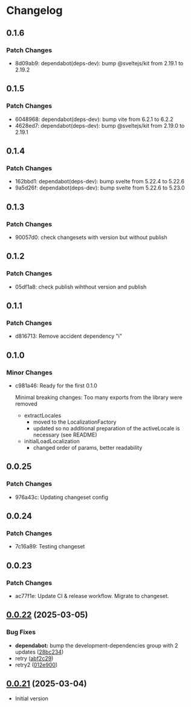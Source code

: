 # Changelog

## 0.1.6

### Patch Changes

- 8d09ab9: dependabot(deps-dev): bump @sveltejs/kit from 2.19.1 to 2.19.2

## 0.1.5

### Patch Changes

- 6048968: dependabot(deps-dev): bump vite from 6.2.1 to 6.2.2
- 4628ed7: dependabot(deps-dev): bump @sveltejs/kit from 2.19.0 to 2.19.1

## 0.1.4

### Patch Changes

- 162bbd1: dependabot(deps-dev): bump svelte from 5.22.4 to 5.22.6
- 9a5d26f: dependabot(deps-dev): bump svelte from 5.22.6 to 5.23.0

## 0.1.3

### Patch Changes

- 90057d0: check changesets with version but without publish

## 0.1.2

### Patch Changes

- 05df1a8: check publish wihthout version and publish

## 0.1.1

### Patch Changes

- d816713: Remove accident dependency "i"

## 0.1.0

### Minor Changes

- c981a46: Ready for the first 0.1.0

  Minimal breaking changes:
  Too many exports from the library were removed

  - extractLocales
    - moved to the LocalizationFactory
    - updated so no additional preparation of the activeLocale is necessary (see README)
  - initialLoadLocalization
    - changed order of params, better readability

## 0.0.25

### Patch Changes

- 976a43c: Updating changeset config

## 0.0.24

### Patch Changes

- 7c16a89: Testing changeset

## 0.0.23

### Patch Changes

- ac77f1e: Update CI & release workflow. Migrate to changeset.

## [0.0.22](https://github.com/ktarmyshov/svelte5kit-localization/compare/v0.0.21...v0.0.22) (2025-03-05)

### Bug Fixes

- **dependabot:** bump the development-dependencies group with 2 updates ([28bc234](https://github.com/ktarmyshov/svelte5kit-localization/commit/28bc2341d9fa7f05694c606e8d99f676ce3dd3ad))
- retry ([abf2c29](https://github.com/ktarmyshov/svelte5kit-localization/commit/abf2c2900206c3d234714d50e0191bc552cb15e3))
- retry2 ([012e900](https://github.com/ktarmyshov/svelte5kit-localization/commit/012e900180a16bfd16a57ae96114b3d3cf22508d))

## [0.0.21](https://github.com/ktarmyshov/svelte5kit-localization/compare/v0.0.20...v0.0.21) (2025-03-04)

- Initial version
